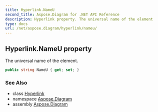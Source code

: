 ```yaml
---
title: Hyperlink.NameU
second_title: Aspose.Diagram for .NET API Reference
description: Hyperlink property. The universal name of the element
type: docs
url: /net/aspose.diagram/hyperlink/nameu/
---
```

## Hyperlink.NameU property

The universal name of the element.

```csharp
public string NameU { get; set; }
```

### See Also

* class [Hyperlink](../)
* namespace [Aspose.Diagram](../../hyperlink/)
* assembly [Aspose.Diagram](../../../)


